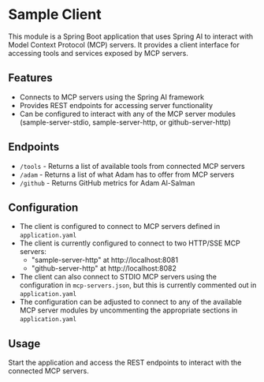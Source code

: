 # Sample Client

This module is a Spring Boot application that uses Spring AI to interact with Model Context Protocol (MCP) servers. It provides a client interface for accessing tools and services exposed by MCP servers.

## Features

- Connects to MCP servers using the Spring AI framework
- Provides REST endpoints for accessing server functionality
- Can be configured to interact with any of the MCP server modules (sample-server-stdio, sample-server-http, or github-server-http)

## Endpoints

- `/tools` - Returns a list of available tools from connected MCP servers
- `/adam` - Returns a list of what Adam has to offer from MCP servers
- `/github` - Returns GitHub metrics for Adam Al-Salman

## Configuration
- The client is configured to connect to MCP servers defined in `application.yaml`
- The client is currently configured to connect to two HTTP/SSE MCP servers:
  - "sample-server-http" at http://localhost:8081
  - "github-server-http" at http://localhost:8082
- The client can also connect to STDIO MCP servers using the configuration in `mcp-servers.json`, but this is currently commented out in `application.yaml`
- The configuration can be adjusted to connect to any of the available MCP server modules by uncommenting the appropriate sections in `application.yaml`

## Usage

Start the application and access the REST endpoints to interact with the connected MCP servers.
